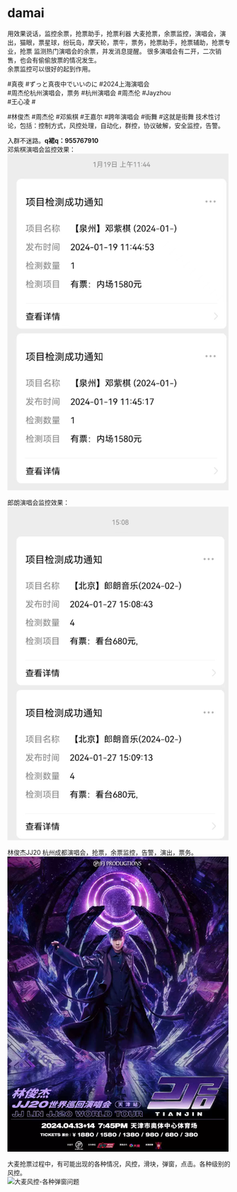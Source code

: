 # damai
用效果说话，监控余票，抢票助手，抢票利器
大麦抢票，余票监控，演唱会，演出，猫眼，票星球，纷玩岛，摩天轮，票牛，票务，抢票助手，抢票辅助，抢票专业，抢票
监测热门演唱会的余票，并发消息提醒。
很多演唱会有二开，二次销售，也会有偷偷放票的情况发生。  
余票监控可以很好的起到作用。  

#真夜  #ずっと真夜中でいいのに #2024上海演唱会  
#周杰伦杭州演唱会，票务 #杭州演唱会 #周杰伦 #Jayzhou   
#王心凌 #

#林俊杰 #周杰伦 #邓紫棋 #王嘉尔 #跨年演唱会 #街舞 #这就是街舞
技术性讨论，包括：控制方式，风控处理，自动化，群控，协议破解，安全监控，告警。

入群不迷路。<strong>q裙q：955767910 </strong>   
邓紫棋演唱会监控效果：  
<img src="https://github.com/jacket230/damai/blob/main/dzq-yupiao.jpg" alt="余票监控" width="500" >  

郎朗演唱会监控效果：  
<img src="https://github.com/jacket230/damai/blob/main/yupiao.jpg" alt="余票监控" width="500" >

林俊杰JJ20 杭州成都演唱会，抢票，余票监控，告警，演出，票务。  
<img src="https://github.com/jacket230/damai/blob/main/jj20.webp" alt="林俊杰JJ演唱会" width="500" >

大麦抢票过程中，有可能出现的各种情况，风控，滑块，弹窗，点击。各种级别的风控。  
<img src="https://github.com/jacket230/damai/blob/main/multi_phones-min.gif" alt="大麦风控-各种弹窗问题" width="500" >
